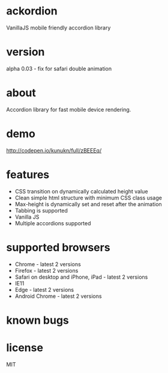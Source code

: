 # ackordion
VanillaJS mobile friendly accordion library

# version
alpha 0.03 - fix for safari double animation

# about
Accordion library for fast mobile device rendering. 

# demo
http://codepen.io/kunukn/full/zBEEEq/

# features
* CSS transition on dynamically calculated height value
* Clean simple html structure with minimum CSS class usage 
* Max-height is dynamically set and reset after the animation
* Tabbing is supported
* Vanilla JS
* Multiple accordions supported

# supported browsers
* Chrome - latest 2 versions
* Firefox - latest 2 versions
* Safari on desktop and iPhone, iPad - latest 2 versions
* IE11
* Edge - latest 2 versions
* Android Chrome - latest 2 versions


# known bugs

# license
MIT
